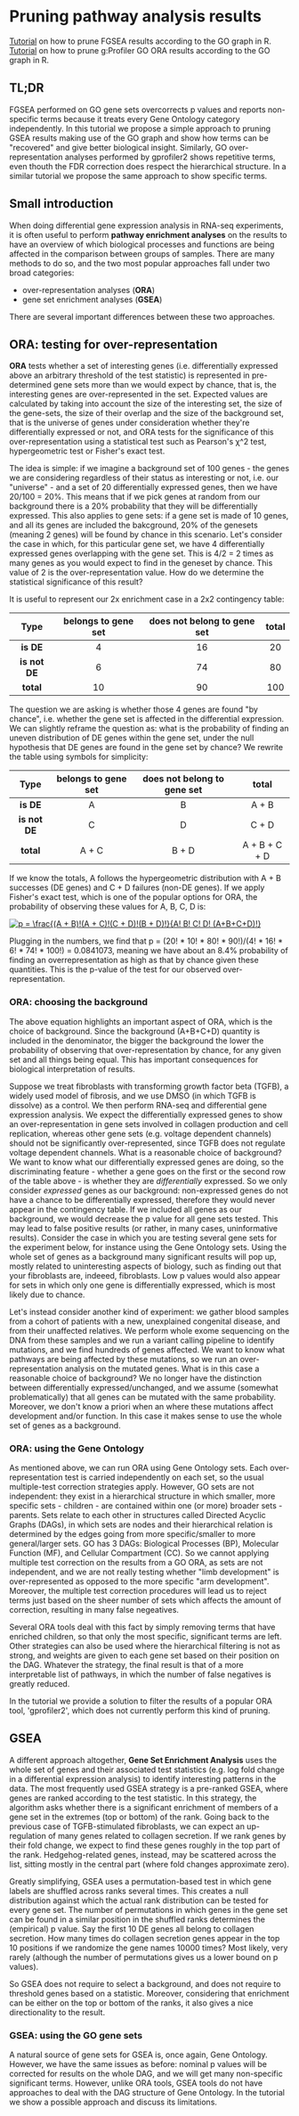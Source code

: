 # Pruning pathway analysis results

[Tutorial](https://github.com/langleylab/pruning/blob/main/gsea_pruning.md) on how to prune FGSEA results according to the GO graph in R.
[Tutorial](https://github.com/langleylab/pruning/blob/main/gost_pruning.md) on how to prune g:Profiler GO ORA results according to the GO graph in R.

## TL;DR

FGSEA performed on GO gene sets overcorrects p values and reports non-specific terms because it treats every Gene Ontology category independently. In this tutorial we propose a simple approach to pruning GSEA results making use of the GO graph and show how terms can be "recovered" and give better biological insight.
Similarly, GO over-representation analyses performed by gprofiler2 shows repetitive terms, even thouth the FDR correction does respect the hierarchical structure. In a similar tutorial we propose the same approach to show specific terms.

## Small introduction

When doing differential gene expression analysis in RNA-seq experiments, it is often useful to perform **pathway enrichment analyses** on the results to have an overview of which biological processes and functions are being affected in the comparison between groups of samples. There are many methods to do so, and the two most popular approaches fall under two broad categories: 

- over-representation analyses (**ORA**)
- gene set enrichment analyses (**GSEA**)

There are several important differences between these two approaches. 

## ORA: testing for over-representation 

**ORA** tests whether a set of interesting genes (i.e. differentially expressed above an arbitrary threshold of the test statistic) is represented in pre-determined gene sets more than we would expect by chance, that is, the interesting genes are over-represented in the set. 
Expected values are calculated by taking into account the size of the interesting set, the size of the gene-sets, the size of their overlap and the size of the background set, that is the universe of genes under consideration whether they're differentially expressed or not, and ORA tests for the significance of this over-representation using a statistical test such as Pearson's χ^2 test, hypergeometric test or Fisher's exact test. 

The idea is simple: if we imagine a background set of 100 genes - the genes we are considering regardless of their status as interesting or not, i.e. our "universe" - and a set of 20 differentially expressed genes, then we have 20/100 = 20%. This means that if we pick genes at random from our background there is a 20% probability that they will be differentially expressed. This also applies to gene sets: if a gene set is made of 10 genes, and all its genes are included the bakcground, 20% of the genesets (meaning 2 genes) will be found by chance in this scenario. Let's consider the case in which, for this particular gene set, we have 4 differentially expressed genes overlapping with the gene set. This is 4/2 = 2 times as many genes as you would expect to find in the geneset by chance. This value of 2 is the over-representation value. How do we determine the statistical significance of this result?

It is useful to represent our 2x enrichment case in a 2x2 contingency table:

| Type | belongs to gene set | does not belong to gene set | total |
| :---: | :---: | :---: | :---: |
| **is DE** | 4 | 16 | 20 |
| **is not DE** | 6 | 74 | 80 |
| **total** | 10 | 90 | 100 |

The question we are asking is whether those 4 genes are found "by chance", i.e. whether the gene set is affected in the differential expression. We can slightly reframe the question as: what is the probability of finding an uneven distribution of DE genes within the gene set, under the null hypothesis that DE genes are found in the gene set by chance? We rewrite the table using symbols for simplicity:

| Type | belongs to gene set | does not belong to gene set | total |
| :---: | :---: | :---: | :---: |
| **is DE** | A | B | A + B |
| **is not DE** | C | D | C + D |
| **total** | A + C | B + D | A + B + C + D |

If we know the totals, A follows the hypergeometric distribution with A + B successes (DE genes) and C + D failures (non-DE genes). If we apply Fisher's exact test, which is one of the popular options for ORA, the probability of observing these values for A, B, C, D is:

<a href="https://www.codecogs.com/eqnedit.php?latex=p&space;=&space;\frac{(A&space;&plus;&space;B)!(A&space;&plus;&space;C)!(C&space;&plus;&space;D)!(B&space;&plus;&space;D)!}{A!&space;B!&space;C!&space;D!&space;(A&plus;B&plus;C&plus;D)!}" target="_blank"><img src="https://latex.codecogs.com/svg.latex?p&space;=&space;\frac{(A&space;&plus;&space;B)!(A&space;&plus;&space;C)!(C&space;&plus;&space;D)!(B&space;&plus;&space;D)!}{A!&space;B!&space;C!&space;D!&space;(A&plus;B&plus;C&plus;D)!}" title="p = \frac{(A + B)!(A + C)!(C + D)!(B + D)!}{A! B! C! D! (A+B+C+D)!}" /></a>

Plugging in the numbers, we find that p = (20! * 10! * 80! * 90!)/(4! * 16! * 6! * 74! * 100!) = 0.0841073, meaning we have about an 8.4% probability of finding an overrepresentation as high as that by chance given these quantities. This is the p-value of the test for our observed over-representation. 

### ORA: choosing the background

The above equation highlights an important aspect of ORA, which is the choice of background. Since the background (A+B+C+D) quantity is included in the denominator, the bigger the background the lower the probability of observing that over-representation by chance, for any given set and all things being equal. This has important consequences for biological interpretation of results.

Suppose we treat fibroblasts with transforming growth factor beta (TGFB), a widely used model of fibrosis, and we use DMSO (in which TGFB is dissolve) as a control. We then perform RNA-seq and differential gene expression analysis. We expect the differentially expressed genes to show an over-representation in gene sets involved in collagen production and cell replication, whereas other gene sets (e.g. voltage dependent channels) should not be significantly over-represented, since TGFB does not regulate voltage dependent channels. What is a reasonable choice of background? We want to know what our differentially expressed genes are doing, so the discriminating feature - whether a gene goes on the first or the second row of the table above - is whether they are _differentially_ expressed. So we only consider _expressed_ genes as our background: non-expressed genes do not have a chance to be differentially expressed, therefore they would never appear in the contingency table. If we included all genes as our background, we would decrease the p value for all gene sets tested. This may lead to false positive results (or rather, in many cases, uninformative results). 
Consider the case in which you are testing several gene sets for the experiment below, for instance using the Gene Ontology sets. Using the whole set of genes as a background many significant results will pop up, mostly related to uninteresting aspects of biology, such as finding out that your fibroblasts are, indeeed, fibroblasts. Low p values would also appear for sets in which only one gene is differentially expressed, which is most likely due to chance.

Let's instead consider another kind of experiment: we gather blood samples from a cohort of patients with a new, unexplained congenital disease, and from their unaffected relatives. We perform whole exome sequencing on the DNA from these samples and we run a variant calling pipeline to identify mutations, and we find hundreds of genes affected. We want to know what pathways are being affected by these mutations, so we run an over-representation analysis on the mutated genes. What is in this case a reasonable choice of background? We no longer have the distinction between differentially expressed/unchanged, and we assume (somewhat problematically) that all genes can be mutated with the same probability. Moreover, we don't know a priori when an where these mutations affect development and/or function. In this case it makes sense to use the whole set of genes as a background.

### ORA: using the Gene Ontology

As mentioned above, we can run ORA using Gene Ontology sets. Each over-representation test is carried independently on each set, so the usual multiple-test correction strategies apply. However, GO sets are not independent: they exist in a hierarchical structure in which smaller, more specific sets - children - are contained within one (or more) broader sets - parents. Sets relate to each other in structures called Directed Acyclic Graphs (DAGs), in which sets are nodes and their hierarchical relation is determined by the edges going from more specific/smaller to more general/larger sets. GO has 3 DAGs: Biological Processes (BP), Molecular Function (MF), and Cellular Compartment (CC). So we cannot applying multiple test correction on the results from a GO ORA, as sets are not independent, and we are not really testing whether "limb development" is over-represented as opposed to the more specific "arm development". Moreover, the multiple test correction procedures will lead us to reject terms just based on the sheer number of sets which affects the amount of correction, resulting in many false negeatives.

Several ORA tools deal with this fact by simply removing terms that have enriched children, so that only the most specific, significant terms are left. Other strategies can also be used where the hierarchical filtering is not as strong, and weights are given to each gene set based on their position on the DAG. Whatever the strategy, the final result is that of a more interpretable list of pathways, in which the number of false negatives is greatly reduced.

In the tutorial we provide a solution to filter the results of a popular ORA tool, 'gprofiler2', which does not currently perform this kind of pruning.


## GSEA 

A different approach altogether, **Gene Set Enrichment Analysis** uses the whole set of genes and their associated test statistics (e.g. log fold change in a differential expression analysis) to identify interesting patterns in the data. The most frequently used GSEA strategy is a pre-ranked GSEA, where genes are ranked according to the test statistic. In this strategy, the algorithm asks whether there is a significant enrichment of members of a gene set in the extremes (top or bottom) of the rank. Going back to the previous case of TGFB-stimulated fibroblasts, we can expect an up-regulation of many genes related to collagen secretion. If we rank genes by their fold change, we expect to find these genes roughly in the top part of the rank. Hedgehog-related genes, instead, may be scattered across the list, sitting mostly in the central part (where fold changes approximate zero). 

Greatly simplifying, GSEA uses a permutation-based test in which gene labels are shuffled across ranks several times. This creates a null distribution against which the actual rank distribution can be tested for every gene set. The number of permutations in which genes in the gene set can be found in a similar position in the shuffled ranks determines the (empirical) p value. Say the first 10 DE genes all belong to collagen secretion. How many times do collagen secretion genes appear in the top 10 positions if we randomize the gene names 10000 times? Most likely, very rarely (although the number of permutations gives us a lower bound on p values). 

So GSEA does not require to select a background, and does not require to threshold genes based on a statistic. Moreover, considering that enrichment can be either on the top or bottom of the ranks, it also gives a nice directionality to the result. 

### GSEA: using the GO gene sets

A natural source of gene sets for GSEA is, once again, Gene Ontology. However, we have the same issues as before: nominal p values will be corrected for results on the whole DAG, and we will get many non-specific significant terms. However, unlike ORA tools, GSEA tools do not have approaches to deal with the DAG structure of Gene Ontology. In the tutorial we show a possible approach and discuss its limitations.
